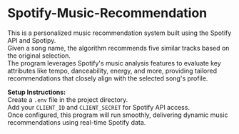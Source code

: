 # Spotify-Music-Recommendation
This is a personalized music recommendation system built using the Spotify API and Spotipy.<br />
Given a song name, the algorithm recommends five similar tracks based on the original selection.<br />
The program leverages Spotify's music analysis features to evaluate key attributes like tempo, danceability, energy, and more, providing tailored recommendations that closely align with the selected song's profile.

**Setup Instructions:**<br />
Create a `.env` file in the project directory.<br />
Add your `CLIENT_ID` and `CLIENT_SECRET` for Spotify API access.<br />
Once configured, this program will run smoothly, delivering dynamic music recommendations using real-time Spotify data.<br />
